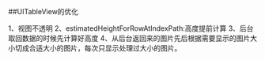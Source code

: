 ##UITableView的优化

1、视图不透明
2、estimatedHeightForRowAtIndexPath:高度提前计算
3、后台取回数据的时候先计算好高度
4、从后台返回来的图片先后根据需要显示的图片大小切成合适大小的图片，每次只显示处理过大小的图片。